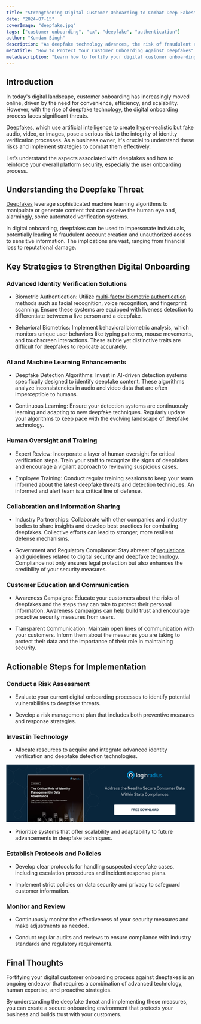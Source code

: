 ```yaml
---
title: "Strengthening Digital Customer Onboarding to Combat Deep Fakes"
date: "2024-07-15"
coverImage: "deepfake.jpg"
tags: ["customer onboarding", "cx", "deepfake", "authentication"]
author: "Kundan Singh"
description: "As deepfake technology advances, the risk of fraudulent activities in digital customer onboarding increases. This article explores how to safeguard your onboarding processes against deepfakes, ensuring a secure and trustworthy experience for your customers."
metatitle: "How to Protect Your Customer Onboarding Against Deepfakes"
metadescription: "Learn how to fortify your digital customer onboarding process against the rising threat of deepfakes with effective strategies and actionable steps."
---
```



## Introduction

In today's digital landscape, customer onboarding has increasingly moved online, driven by the need for convenience, efficiency, and scalability. However, with the rise of deepfake technology, the digital onboarding process faces significant threats.

Deepfakes, which use artificial intelligence to create hyper-realistic but fake audio, video, or images, pose a serious risk to the integrity of identity verification processes. As a business owner, it's crucial to understand these risks and implement strategies to combat them effectively.

Let’s understand the aspects associated with deepfakes and how to reinforce your overall platform security, especially the user onboarding process.

## Understanding the Deepfake Threat

[Deepfakes](https://www.loginradius.com/blog/identity/how-to-identity-mitigate-deepfake-attacks/) leverage sophisticated machine learning algorithms to manipulate or generate content that can deceive the human eye and, alarmingly, some automated verification systems.

In digital onboarding, deepfakes can be used to impersonate individuals, potentially leading to fraudulent account creation and unauthorized access to sensitive information. The implications are vast, ranging from financial loss to reputational damage.

## Key Strategies to Strengthen Digital Onboarding

### Advanced Identity Verification Solutions
    

-   Biometric Authentication: Utilize [multi-factor biometric authentication](https://www.loginradius.com/blog/identity/biometric-authentication-mobile-apps/) methods such as facial recognition, voice recognition, and fingerprint scanning. Ensure these systems are equipped with liveness detection to differentiate between a live person and a deepfake.
    
-   Behavioral Biometrics: Implement behavioral biometric analysis, which monitors unique user behaviors like typing patterns, mouse movements, and touchscreen interactions. These subtle yet distinctive traits are difficult for deepfakes to replicate accurately.
    

### AI and Machine Learning Enhancements
    

-   Deepfake Detection Algorithms: Invest in AI-driven detection systems specifically designed to identify deepfake content. These algorithms analyze inconsistencies in audio and video data that are often imperceptible to humans.
    
-   Continuous Learning: Ensure your detection systems are continuously learning and adapting to new deepfake techniques. Regularly update your algorithms to keep pace with the evolving landscape of deepfake technology.
    

### Human Oversight and Training
    

-   Expert Review: Incorporate a layer of human oversight for critical verification steps. Train your staff to recognize the signs of deepfakes and encourage a vigilant approach to reviewing suspicious cases.
    
-   Employee Training: Conduct regular training sessions to keep your team informed about the latest deepfake threats and detection techniques. An informed and alert team is a critical line of defense.
    

### Collaboration and Information Sharing
    

-   Industry Partnerships: Collaborate with other companies and industry bodies to share insights and develop best practices for combating deepfakes. Collective efforts can lead to stronger, more resilient defense mechanisms.
    
-   Government and Regulatory Compliance: Stay abreast of [regulations and guidelines](https://www.loginradius.com/compliances/) related to digital security and deepfake technology. Compliance not only ensures legal protection but also enhances the credibility of your security measures.
    

### Customer Education and Communication
    

-   Awareness Campaigns: Educate your customers about the risks of deepfakes and the steps they can take to protect their personal information. Awareness campaigns can help build trust and encourage proactive security measures from users.
    
-   Transparent Communication: Maintain open lines of communication with your customers. Inform them about the measures you are taking to protect their data and the importance of their role in maintaining security.
    

## Actionable Steps for Implementation

### Conduct a Risk Assessment
    

-   Evaluate your current digital onboarding processes to identify potential vulnerabilities to deepfake threats.
    
-   Develop a risk management plan that includes both preventive measures and response strategies.
    

### Invest in Technology
    

-   Allocate resources to acquire and integrate advanced identity verification and deepfake detection technologies.
    

[![The Critical Role of Identity Management in Data Governance](cta.png)](https://www.loginradius.com/resource/whitepaper/identity-management-data-governance/)

-   Prioritize systems that offer scalability and adaptability to future advancements in deepfake techniques.
    

### Establish Protocols and Policies
    

-   Develop clear protocols for handling suspected deepfake cases, including escalation procedures and incident response plans.
    
-   Implement strict policies on data security and privacy to safeguard customer information.
    

### Monitor and Review
    

-   Continuously monitor the effectiveness of your security measures and make adjustments as needed.
    
-   Conduct regular audits and reviews to ensure compliance with industry standards and regulatory requirements.
    

## Final Thoughts

Fortifying your digital customer onboarding process against deepfakes is an ongoing endeavor that requires a combination of advanced technology, human expertise, and proactive strategies.

By understanding the deepfake threat and implementing these measures, you can create a secure onboarding environment that protects your business and builds trust with your customers.